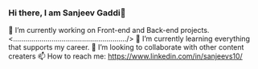 ### Hi there, I am  Sanjeev Gaddi👋

   🔭 I’m currently working on Front-end and Back-end projects.<......................................................../>
   🌱 I’m currently learning everything that supports my career.
   👯 I’m looking to collaborate with other content creaters
   📫 How to reach me: https://www.linkedin.com/in/sanjeevs10/

<!--
**sanjeevgaddi/sanjeevgaddi** is a ✨ _special_ ✨ repository because its `README.md` (this file) appears on your GitHub profile.

Here are some ideas to get you started:

- 🔭 I’m currently working on ...
- 🌱 I’m currently learning ...
- 👯 I’m looking to collaborate on ...
- 🤔 I’m looking for help with ...
- 💬 Ask me about ...
- 📫 How to reach me: ...
- 😄 Pronouns: ...
- ⚡ Fun fact: ...
-->
